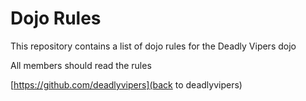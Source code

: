 Dojo Rules
==========

This repository contains a list of dojo rules for the Deadly Vipers dojo

All members should read the rules

[https://github.com/deadlyvipers](back to deadlyvipers)
